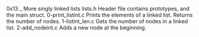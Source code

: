 0x13 _ More singly linked lists
lists.h Header file contains prototypes, and the main struct. 0-print_listint.c Prints the elements of a linked list. Returns the number of nodes. 1-listint_len.c Gets the number of nodes in a linked list. 2-add_nodeint.c Adds a new node at the beginning.
